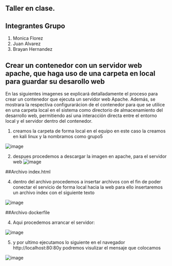 ## Taller en clase.
## Integrantes Grupo

1. Monica Florez
2. Juan Alvarez
3. Brayan Hernandez

## Crear un contenedor con un servidor web apache, que haga uso de una carpeta en local para guardar su desarollo web

En las siguientes  imagenes se explicará detalladamente el proceso para crear un contenedor que ejecuta un servidor web Apache. Además, se mostrara la respectiva configurarácion de  el contenedor para que se utilice en una carpeta local en el sistema como directorio de almacenamiento del desarrollo web, permitiendo así una interacción directa entre el entorno local y el servidor dentro del contenedor.


1. creamos la carpeta de forma local en el equipo en este caso la creamos en kali linux  y la nombramos  como grupo5

![image](https://github.com/user-attachments/assets/efc86b16-ffd3-481a-949e-cba953e427a0)

2. despues procedemos a descargar la imagen en apache, para el servidor web
![image](https://github.com/user-attachments/assets/44f3c438-c5f9-49f9-9327-ddb224075366)

##Archivo index.html

4. dentro del archivo  procedemos a insertar archivos con el fin de poder conectar el servicio de forma local hacia la web para ello insertaremos un archivo index con el siguiente texto

![image](https://github.com/user-attachments/assets/540ede8a-5388-4ee2-b0df-d6240250d816)


##Archivo dockerfile

4. Aqui procedemos arrancar el servidor:

![image](https://github.com/user-attachments/assets/6dc73b94-5210-45c3-9bd7-1d1926f9e7d0)



5. y por ultimo ejecutamos lo siguiente en el navegador http://localhost:80:80y podremos visulizar el mensaje que colocamos

![image](https://github.com/user-attachments/assets/c0a8927f-94e8-4840-974d-82c0c1debd7e)

























